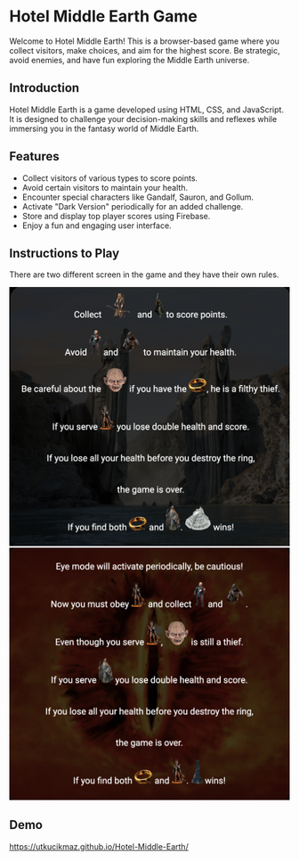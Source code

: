 # Hotel Middle Earth Game

Welcome to Hotel Middle Earth! This is a browser-based game where you collect visitors, make choices, and aim for the highest score. Be strategic, avoid enemies, and have fun exploring the Middle Earth universe.

## Introduction

Hotel Middle Earth is a game developed using HTML, CSS, and JavaScript. It is designed to challenge your decision-making skills and reflexes while immersing you in the fantasy world of Middle Earth.

## Features

-   Collect visitors of various types to score points.
-   Avoid certain visitors to maintain your health.
-   Encounter special characters like Gandalf, Sauron, and Gollum.
-   Activate "Dark Version" periodically for an added challenge.
-   Store and display top player scores using Firebase.
-   Enjoy a fun and engaging user interface.

## Instructions to Play

There are two different screen in the game and they have their own rules.

![Good Side Rules](./images/intro-good.png)
![Bad Side Rules](./images/intro-bad.png)

## Demo

https://utkucikmaz.github.io/Hotel-Middle-Earth/
